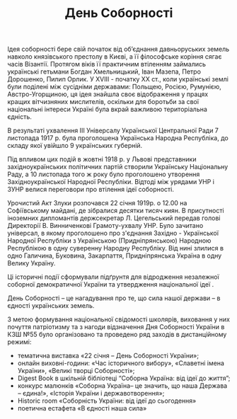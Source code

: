 ﻿---
title: День Соборності
---

Ідея соборності бере свій початок від об’єднання давньоруських земель навколо князівського престолу в Києві, а її філософське коріння сягає часів Візантії. Протягом віків її практичним втіленням займались українські гетьмани Богдан Хмельницький, Іван Мазепа, Петро Дорошенко, Пилип Орлик. У ХVIIІ - початку ХХ ст., коли українські землі були поділені між сусідніми державами: Польщею, Росією, Румунією, Австро-Угорщиною, ця ідея знайшла своє відображення у працях кращих вітчизняних мислителів, оскільки для боротьби за свої національні інтереси Україні була вкрай важливою територіальна єдність.

В результаті ухвалення ІІІ Універсалу Української Центральної Ради 7 листопада 1917 р. була проголошена Українська Народна Республіка, до складу якої увійшло 9 українських губерній.

Під впливом цих подій в жовтні 1918 р. у Львові представники західноукраїнських політичних партій створили Українську Національну Раду, а 10 листопада того ж року було проголошено утворення Західноукраїнської Народної Республіки. Відтоді між урядами УНР і ЗУНР велися переговори про втілення ідеї соборності.

Урочистий Акт Злуки розпочався 22 січня 1919р. о 12.00 на Софіївському майдані, де зібралися десятки тисяч киян. В присутності іноземних дипломантів держсекретар Л. Цегельський передав голові Директорії В. Винниченкові Грамоту-ухвалу УНР. Було зачитано універсал, в якому проголошено про з'єднання Західно - Української Народної Республіки з Українською (Придніпрянською) Народною Республікою в одну суверенну Народну Республіку. Від нині злилися в одно Галичина, Буковина, Закарпаття, Придніпрянська Україна в одну Велику Україну.

Ці  історичні події сформували підґрунтя для відродження незалежної соборної демократичної України та утвердження національної ідеї .

День Соборності – це нагадування про те, що сила нашої держави – в єдності українських земель.

З метою  формування національної свідомості школярів, виховання у них почуття патріотизму та з нагоди відзначення  Дня Соборності України в КЗШ №55 було організовано та проведено ряд заходів в дистанційному режимі:

- тематична виставка «22 січня – День Соборності України»;
- онлайн виховні-години: «Час історичного вибору», «Славетні імена України», «Великі творці Соборності»;
- Digest Book в шкільній бібліотеці “Соборна Україна: від ідеї до життя”;
- конкурс малюнків «Соборна Україна–  це значить, що наша Держава – єдина!», «Історія України і державотворення»;
- Historic room «Соборність України: від ідеї до сьогодення»
- поетична естафета «В єдності наша сила»
  
<youtube id="2U_kCkUTpX8"></youtube>